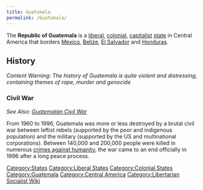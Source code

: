 ```yaml
---
title: Guatemala
permalink: /Guatemala/
---
```


The **Republic of Guatemala** is a [liberal](Liberalism "wikilink"),
[colonial](Colonialism "wikilink"), [capitalist](Capitalism "wikilink")
[state](List_of_States "wikilink") in Central America that borders
[Mexico](Mexico "wikilink"), [Belize](Belize "wikilink"), [El
Salvador](El_Salvador "wikilink") and [Honduras](Honduras "wikilink").

## History

*Content Warning: The history of Guatemala is quite violent and
distressing, containing themes of rape, murder and genocide*

### Civil War

*See Also: [Guatemalan Civil War](Guatemalan_Civil_War "wikilink")*

From 1960 to 1996, Guatemala was more or less destroyed by a brutal
civil war between leftist rebels (supported by the poor and indigenous
population) and the military (supported by the US and multinational
corporations). Between 140,000 and 200,000 people were killed in
numerous [crimes against humanity](Crimes_Against_Humanity "wikilink"),
the war came to an end officially in 1996 after a long peace process.

[Category:States](Category:States "wikilink") [Category:Liberal
States](Category:Liberal_States "wikilink") [Category:Colonial
States](Category:Colonial_States "wikilink")
[Category:Guatemala](Category:Guatemala "wikilink") [Category:Central
America](Category:Central_America "wikilink") [Category:Libertarian
Socialist Wiki](Category:Libertarian_Socialist_Wiki "wikilink")